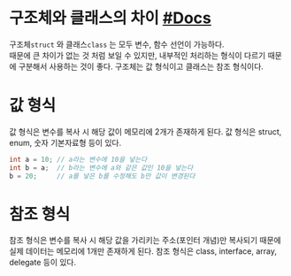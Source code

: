 # 구조체와 클래스의 차이 [#Docs](https://learn.microsoft.com/ko-kr/dotnet/csharp/language-reference/language-specification/types#83-value-types)
구조체`struct` 와 클래스`class` 는 모두 변수, 함수 선언이 가능하다.  
때문에 큰 차이가 없는 것 처럼 보일 수 있지만, 내부적인 처리하는 형식이 다르기 때문에 구분해서 사용하는 것이 좋다.
구조체는 값 형식이고 클래스는 참조 형식이다.  

# 값 형식
값 형식은 변수를 복사 시 해당 값이 메모리에 2개가 존재하게 된다.
값 형식은 struct, enum, 숫자 기본자료형 등이 있다.
``` C#
int a = 10; // a라는 변수에 10을 넣는다
int b = a;  // b라는 변수에 a와 같은 값인 10을 넣는다
b = 20;     // a를 넣은 b를 수정해도 b만 값이 변경된다
```

# 참조 형식
참조 형식은 변수를 복사 시 해당 값을 가리키는 주소(포인터 개념)만 복사되기 때문에 실제 데이터는 메모리에 1개만 존재하게 된다.
참조 형식은 class, interface, array, delegate 등이 있다.
